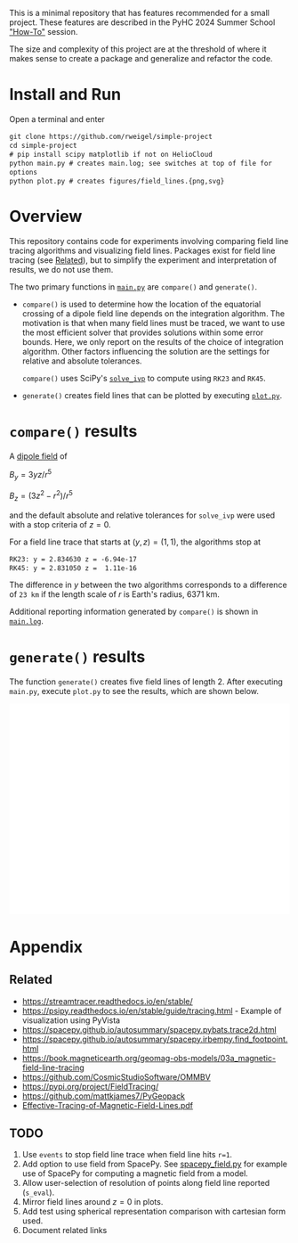 This is a minimal repository that has features recommended for a small project. These features are described in the PyHC 2024 Summer School ["How-To"](https://docs.google.com/document/d/1PntLwlVvPJiMEZ6hoTtuvqOG2OzufMq5_7nWxr8lbfY/edit#heading=h.22h0gh3t8dul) session.

The size and complexity of this project are at the threshold of where it makes sense to create a package and generalize and refactor the code.

# Install and Run

Open a terminal and enter

```
git clone https://github.com/rweigel/simple-project
cd simple-project
# pip install scipy matplotlib if not on HelioCloud
python main.py # creates main.log; see switches at top of file for options
python plot.py # creates figures/field_lines.{png,svg}
```

# Overview

This repository contains code for experiments involving comparing field line tracing algorithms and visualizing field lines. Packages exist for field line tracing (see [Related](#Related)), but to simplify the experiment and interpretation of results, we do not use them.

The two primary functions in [`main.py`](main.py]) are `compare()` and `generate()`.

* `compare()` is used to determine how the location of the equatorial crossing of a dipole field line depends on the integration algorithm. The motivation is that when many field lines must be traced, we want to use the most efficient solver that provides solutions within some error bounds. Here, we only report on the results of the choice of integration algorithm. Other factors influencing the solution are the settings for relative and absolute tolerances.

  `compare()` uses SciPy's [`solve_ivp`](https://docs.scipy.org/doc/scipy/reference/generated/scipy.integrate.solve_ivp.html) to compute using `RK23` and `RK45`.

* `generate()` creates field lines that can be plotted by executing [`plot.py`](plot.py).

# `compare()` results

A [dipole field](https://ccmc.gsfc.nasa.gov/RoR_WWW/presentations/Dipole.pdf) of

$B_y = 3yz/r^5$

$B_z = (3z^2 - r^2)/r^5$

and the default absolute and relative tolerances for `solve_ivp` were used with a stop criteria of $z = 0$.

For a field line trace that starts at $(y,z)=(1,1)$, the algorithms stop at

```
RK23: y = 2.834630 z = -6.94e-17
RK45: y = 2.831050 z =  1.11e-16
```

The difference in $y$ between the two algorithms corresponds to a difference of `23 km` if the length scale of $r$ is Earth's radius, $6371$ km.

Additional reporting information generated by `compare()` is shown in [`main.log`](main.log).

# `generate()` results

The function `generate()` creates five field lines of length 2. After executing `main.py`, execute `plot.py` to see the results, which are shown below.

![figure](figures/field_lines.svg)

# Appendix

## Related

* https://streamtracer.readthedocs.io/en/stable/
* https://psipy.readthedocs.io/en/stable/guide/tracing.html - Example of visualization using PyVista
* https://spacepy.github.io/autosummary/spacepy.pybats.trace2d.html
* https://spacepy.github.io/autosummary/spacepy.irbempy.find_footpoint.html
* https://book.magneticearth.org/geomag-obs-models/03a_magnetic-field-line-tracing
* https://github.com/CosmicStudioSoftware/OMMBV
* https://pypi.org/project/FieldTracing/
* https://github.com/mattkjames7/PyGeopack
* [Effective-Tracing-of-Magnetic-Field-Lines.pdf](https://www.researchgate.net/profile/Francesco-Pizzo-3/publication/278537980_Effective_Tracing_of_Magnetic_Field_Lines/links/5631fe3608ae0530378d9247/Effective-Tracing-of-Magnetic-Field-Lines.pdf)

## TODO

1. Use `events` to stop field line trace when field line hits `r=1`.
2. Add option to use field from SpacePy. See [spacepy_field.py](spacepy_field.py) for example use of SpacePy for computing a magnetic field from a model.
3. Allow user-selection of resolution of points along field line reported (`s_eval`).
4. Mirror field lines around $z=0$ in plots.
5. Add test using spherical representation comparison with cartesian form used.
6. Document related links
